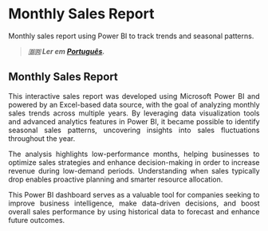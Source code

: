 # Monthly Sales Report


Monthly sales report using Power BI to track trends and seasonal patterns.

<!--more-->

> ***🇧🇷 Ler em [Português](http://karinagante.github.io/pt-br/monthlysales/).***

## Monthly Sales Report

<p align="justify">This interactive sales report was developed using Microsoft Power BI and powered by an Excel-based data source, with the goal of analyzing monthly sales trends across multiple years. By leveraging data visualization tools and advanced analytics features in Power BI, it became possible to identify seasonal sales patterns, uncovering insights into sales fluctuations throughout the year. </p>

<p align="justify">The analysis highlights low-performance months, helping businesses to optimize sales strategies and enhance decision-making in order to increase revenue during low-demand periods. Understanding when sales typically drop enables proactive planning and smarter resource allocation.</p>

<p align="justify">This Power BI dashboard serves as a valuable tool for companies seeking to improve business intelligence, make data-driven decisions, and boost overall sales performance by using historical data to forecast and enhance future outcomes.</p>
